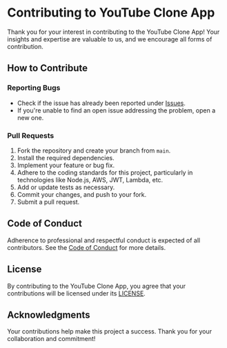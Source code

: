 # Contributing to YouTube Clone App

Thank you for your interest in contributing to the YouTube Clone App! Your insights and expertise are valuable to us, and we encourage all forms of contribution.

## How to Contribute

### Reporting Bugs

- Check if the issue has already been reported under [Issues](https://github.com/your-username/youtube-clone-app/issues).
- If you're unable to find an open issue addressing the problem, open a new one.

### Pull Requests

1. Fork the repository and create your branch from `main`.
2. Install the required dependencies.
3. Implement your feature or bug fix.
4. Adhere to the coding standards for this project, particularly in technologies like Node.js, AWS, JWT, Lambda, etc.
5. Add or update tests as necessary.
6. Commit your changes, and push to your fork.
7. Submit a pull request.

## Code of Conduct

Adherence to professional and respectful conduct is expected of all contributors. See the [Code of Conduct](CODE_OF_CONDUCT.md) for more details.

## License

By contributing to the YouTube Clone App, you agree that your contributions will be licensed under its [LICENSE](LICENSE.md).

## Acknowledgments

Your contributions help make this project a success. Thank you for your collaboration and commitment!
